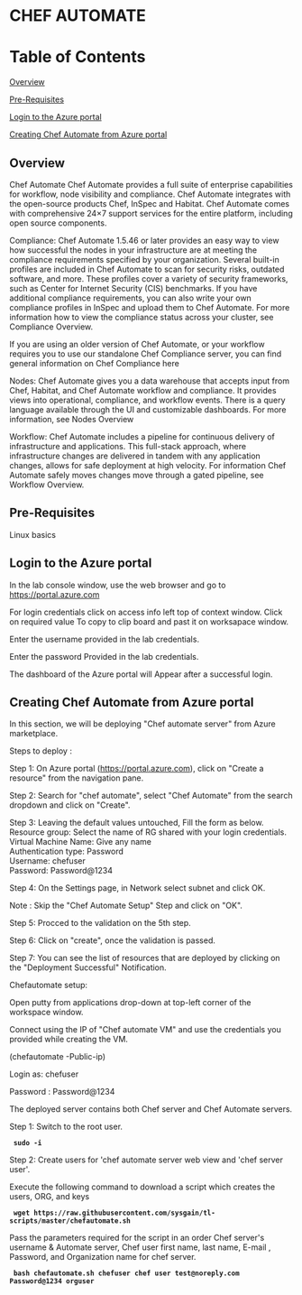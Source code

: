 # CHEF AUTOMATE

# Table of Contents

[Overview](#overview)

[Pre-Requisites](#pre-requisites)

[Login to the Azure portal](#login-to-the-azure-portal)

[Creating Chef Automate from Azure portal](#creating-chef-automate-from-azure-portal)

## Overview

Chef Automate
Chef Automate provides a full suite of enterprise capabilities for workflow, node visibility and compliance. Chef Automate integrates with the open-source products Chef, InSpec and Habitat. Chef Automate comes with comprehensive 24×7 support services for the entire platform, including open source components.



Compliance:
Chef Automate 1.5.46 or later provides an easy way to view how successful the nodes in your infrastructure are at meeting the compliance requirements specified by your organization. Several built-in profiles are included in Chef Automate to scan for security risks, outdated software, and more. These profiles cover a variety of security frameworks, such as Center for Internet Security (CIS) benchmarks. If you have additional compliance requirements, you can also write your own compliance profiles in InSpec and upload them to Chef Automate. For more information how to view the compliance status across your cluster, see Compliance Overview.

If you are using an older version of Chef Automate, or your workflow requires you to use our standalone Chef Compliance server, you can find general information on Chef Compliance here

Nodes:
Chef Automate gives you a data warehouse that accepts input from Chef, Habitat, and Chef Automate workflow and compliance. It provides views into operational, compliance, and workflow events. There is a query language available through the UI and customizable dashboards. For more information, see Nodes Overview

Workflow:
Chef Automate includes a pipeline for continuous delivery of infrastructure and applications. This full-stack approach, where infrastructure changes are delivered in tandem with any application changes, allows for safe deployment at high velocity. For information Chef Automate safely moves changes move through a gated pipeline, see Workflow Overview.

## Pre-Requisites

Linux basics

## Login to the Azure portal

In the lab console window, use the web browser and go to https://portal.azure.com

For login credentials click on access info left top of context window. Click on required value To copy to clip board and past it on worksapace window.

Enter the username provided in the lab credentials.



Enter the password Provided in the lab credentials.



The dashboard of the Azure portal will Appear after a successful login.

## Creating Chef Automate from Azure portal

In this section, we will be deploying "Chef automate server" from Azure marketplace.

Steps to deploy :

Step 1: On Azure portal (https://portal.azure.com), click on "Create a resource" from the navigation pane.



Step 2: Search for "chef automate", select "Chef Automate" from the search dropdown and click on "Create".


Step 3: Leaving the default values untouched, Fill the form as below.
            Resource group: Select the name of RG shared with your login credentials.<br>
            Virtual Machine Name: Give any name <br>
            Authentication type: Password<br>
            Username: chefuser<br>
            Password: Password@1234



Step 4: On the Settings page, in Network select subnet and click OK.



Note : Skip the "Chef Automate Setup" Step and click on "OK".

Step 5: Procced to the validation on the 5th step.



Step 6: Click on "create", once the validation is passed.



Step 7: You can see the list of resources that are deployed by clicking on the "Deployment Successful" Notification.



Chefautomate setup:

Open putty from applications drop-down at top-left corner of the workspace window.



Connect using the IP of "Chef automate VM" and use the credentials you provided while creating the VM.

(chefautomate -Public-ip)


Login as: chefuser 

Password : Password@1234



The deployed server contains both Chef server and Chef Automate servers.

Step 1: Switch to the root user.

**``` sudo -i```**

Step 2: Create users for 'chef automate server web view and 'chef server user'. 

Execute the following command to download a script which creates the users, ORG, and keys

**``` wget https://raw.githubusercontent.com/sysgain/tl-scripts/master/chefautomate.sh```**

Pass the parameters required for the script in an order Chef server's username & Automate server, Chef user first name, last name, E-mail , Password, and Organization name for chef server.

**``` bash chefautomate.sh chefuser chef user test@noreply.com Password@1234 orguser```**



